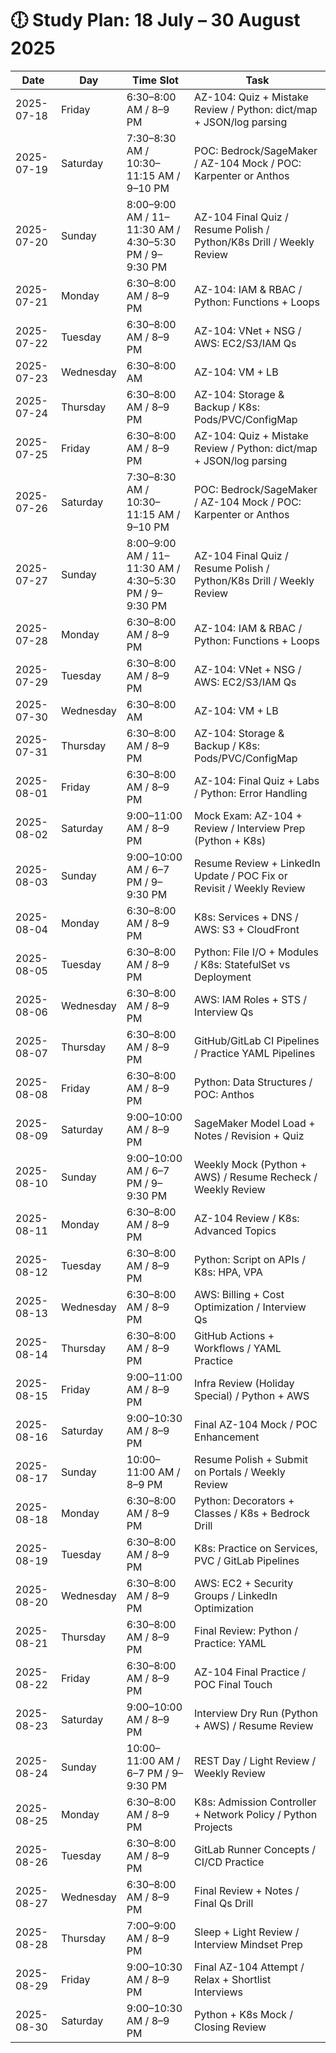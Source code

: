 
# 🕕️ Study Plan: 18 July – 30 August 2025

| Date       | Day       | Time Slot                        | Task                                                                 |
|------------|-----------|----------------------------------|----------------------------------------------------------------------|
| 2025-07-18 | Friday    | 6:30–8:00 AM / 8–9 PM            | AZ-104: Quiz + Mistake Review / Python: dict/map + JSON/log parsing |
| 2025-07-19 | Saturday  | 7:30–8:30 AM / 10:30–11:15 AM / 9–10 PM | POC: Bedrock/SageMaker / AZ-104 Mock / POC: Karpenter or Anthos     |
| 2025-07-20 | Sunday    | 8:00–9:00 AM / 11–11:30 AM / 4:30–5:30 PM / 9–9:30 PM | AZ-104 Final Quiz / Resume Polish / Python/K8s Drill / Weekly Review |
| 2025-07-21 | Monday    | 6:30–8:00 AM / 8–9 PM            | AZ-104: IAM & RBAC / Python: Functions + Loops                       |
| 2025-07-22 | Tuesday   | 6:30–8:00 AM / 8–9 PM            | AZ-104: VNet + NSG / AWS: EC2/S3/IAM Qs                              |
| 2025-07-23 | Wednesday | 6:30–8:00 AM                     | AZ-104: VM + LB                                                      |
| 2025-07-24 | Thursday  | 6:30–8:00 AM / 8–9 PM            | AZ-104: Storage & Backup / K8s: Pods/PVC/ConfigMap                   |
| 2025-07-25 | Friday    | 6:30–8:00 AM / 8–9 PM            | AZ-104: Quiz + Mistake Review / Python: dict/map + JSON/log parsing |
| 2025-07-26 | Saturday  | 7:30–8:30 AM / 10:30–11:15 AM / 9–10 PM | POC: Bedrock/SageMaker / AZ-104 Mock / POC: Karpenter or Anthos     |
| 2025-07-27 | Sunday    | 8:00–9:00 AM / 11–11:30 AM / 4:30–5:30 PM / 9–9:30 PM | AZ-104 Final Quiz / Resume Polish / Python/K8s Drill / Weekly Review |
| 2025-07-28 | Monday    | 6:30–8:00 AM / 8–9 PM            | AZ-104: IAM & RBAC / Python: Functions + Loops                       |
| 2025-07-29 | Tuesday   | 6:30–8:00 AM / 8–9 PM            | AZ-104: VNet + NSG / AWS: EC2/S3/IAM Qs                              |
| 2025-07-30 | Wednesday | 6:30–8:00 AM                     | AZ-104: VM + LB                                                      |
| 2025-07-31 | Thursday  | 6:30–8:00 AM / 8–9 PM            | AZ-104: Storage & Backup / K8s: Pods/PVC/ConfigMap                   |
| 2025-08-01 | Friday    | 6:30–8:00 AM / 8–9 PM            | AZ-104: Final Quiz + Labs / Python: Error Handling                   |
| 2025-08-02 | Saturday  | 9:00–11:00 AM / 8–9 PM           | Mock Exam: AZ-104 + Review / Interview Prep (Python + K8s)          |
| 2025-08-03 | Sunday    | 9:00–10:00 AM / 6–7 PM / 9–9:30 PM | Resume Review + LinkedIn Update / POC Fix or Revisit / Weekly Review |
| 2025-08-04 | Monday    | 6:30–8:00 AM / 8–9 PM            | K8s: Services + DNS / AWS: S3 + CloudFront                           |
| 2025-08-05 | Tuesday   | 6:30–8:00 AM / 8–9 PM            | Python: File I/O + Modules / K8s: StatefulSet vs Deployment         |
| 2025-08-06 | Wednesday | 6:30–8:00 AM / 8–9 PM            | AWS: IAM Roles + STS / Interview Qs                                 |
| 2025-08-07 | Thursday  | 6:30–8:00 AM / 8–9 PM            | GitHub/GitLab CI Pipelines / Practice YAML Pipelines                |
| 2025-08-08 | Friday    | 6:30–8:00 AM / 8–9 PM            | Python: Data Structures / POC: Anthos                                |
| 2025-08-09 | Saturday  | 9:00–10:00 AM / 8–9 PM           | SageMaker Model Load + Notes / Revision + Quiz                      |
| 2025-08-10 | Sunday    | 9:00–10:00 AM / 6–7 PM / 9–9:30 PM | Weekly Mock (Python + AWS) / Resume Recheck / Weekly Review         |
| 2025-08-11 | Monday    | 6:30–8:00 AM / 8–9 PM            | AZ-104 Review / K8s: Advanced Topics                                |
| 2025-08-12 | Tuesday   | 6:30–8:00 AM / 8–9 PM            | Python: Script on APIs / K8s: HPA, VPA                               |
| 2025-08-13 | Wednesday | 6:30–8:00 AM / 8–9 PM            | AWS: Billing + Cost Optimization / Interview Qs                     |
| 2025-08-14 | Thursday  | 6:30–8:00 AM / 8–9 PM            | GitHub Actions + Workflows / YAML Practice                          |
| 2025-08-15 | Friday    | 9:00–11:00 AM / 8–9 PM           | Infra Review (Holiday Special) / Python + AWS                       |
| 2025-08-16 | Saturday  | 9:00–10:30 AM / 8–9 PM           | Final AZ-104 Mock / POC Enhancement                                 |
| 2025-08-17 | Sunday    | 10:00–11:00 AM / 8–9 PM          | Resume Polish + Submit on Portals / Weekly Review                   |
| 2025-08-18 | Monday    | 6:30–8:00 AM / 8–9 PM            | Python: Decorators + Classes / K8s + Bedrock Drill                  |
| 2025-08-19 | Tuesday   | 6:30–8:00 AM / 8–9 PM            | K8s: Practice on Services, PVC / GitLab Pipelines                   |
| 2025-08-20 | Wednesday | 6:30–8:00 AM / 8–9 PM            | AWS: EC2 + Security Groups / LinkedIn Optimization                  |
| 2025-08-21 | Thursday  | 6:30–8:00 AM / 8–9 PM            | Final Review: Python / Practice: YAML                               |
| 2025-08-22 | Friday    | 6:30–8:00 AM / 8–9 PM            | AZ-104 Final Practice / POC Final Touch                             |
| 2025-08-23 | Saturday  | 9:00–10:00 AM / 8–9 PM           | Interview Dry Run (Python + AWS) / Resume Review                    |
| 2025-08-24 | Sunday    | 10:00–11:00 AM / 6–7 PM / 9–9:30 PM | REST Day / Light Review / Weekly Review                            |
| 2025-08-25 | Monday    | 6:30–8:00 AM / 8–9 PM            | K8s: Admission Controller + Network Policy / Python Projects        |
| 2025-08-26 | Tuesday   | 6:30–8:00 AM / 8–9 PM            | GitLab Runner Concepts / CI/CD Practice                            |
| 2025-08-27 | Wednesday | 6:30–8:00 AM / 8–9 PM            | Final Review + Notes / Final Qs Drill                               |
| 2025-08-28 | Thursday  | 7:00–9:00 AM / 8–9 PM            | Sleep + Light Review / Interview Mindset Prep                       |
| 2025-08-29 | Friday    | 9:00–10:30 AM / 8–9 PM           | Final AZ-104 Attempt / Relax + Shortlist Interviews                 |
| 2025-08-30 | Saturday  | 9:00–10:30 AM / 8–9 PM           | Python + K8s Mock / Closing Review                                  |
